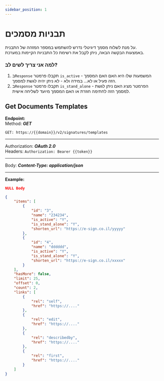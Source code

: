 ```yaml
---
sidebar_position: 1
---
```


# תבניות מסמכים
על מנת לשלוח מסמך דיגיטלי נדרש להשתמש במספר המזהה של התבנית.  
באמצעות הבקשה הבאה, ניתן לקבל את רשימת כל התבניות הקיימות במערכת.

### למה אני צריך לשים לב?
1. ב``Response`` תקבלו פרמטר ``is_active`` - המשמעות שלו היא האם האם המסמך הזה פעיל או לא... במידה ולא - לא ניתן יהיה לגשת למסמך.
2. ב``Response`` תקבלו פרמטר ``is_stand_alone`` - הפרמטר מציג האם ניתן לגשת למסמך הזה לחתימה חוזרת או האם המסמך מיועד לשליחה אישית.


<div class="api-docs api-sec">

## Get Documents Templates

**Endpoint:**  
Method: ***GET***
<div class="end-point"><code>GET: https://&#123;&#123;domain&#125;&#125;/v2/signatures/templates</code></div>

***
Authorization: ***OAuth 2.0***  
Headers: ``Authorization: Bearer {{token}}``
***
Body: ***Content-Type: application/json***

***
**Example:**
```json title="Request - Status Code: 200 OK"
NULL Body
```

```json title="Response"
{
    "items": [
        {
            "id": "3",
            "name": "234234",
            "is_active": "Y",
            "is_stand_alone": "Y",
            "shorten_url": "https://e-sign.co.il/yyyyy"
        },
        {
            "id": "4",
            "name": "dddddd",
            "is_active": "Y",
            "is_stand_alone": "Y",
            "shorten_url": "https://e-sign.co.il/xxxxx"
        }
    ],
    "hasMore": false,
    "limit": 25,
    "offset": 0,
    "count": 2,
    "links": [
        {
            "rel": "self",
            "href": "https://...."
        },
        {
            "rel": "edit",
            "href": "https://...."
        },
        {
            "rel": "describedby",
            "href": "https://...."
        },
        {
            "rel": "first",
            "href": "https://...."
        }
    ]
}
```
</div>
